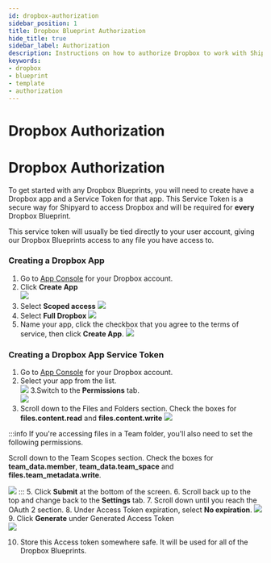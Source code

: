 ```yaml
---
id: dropbox-authorization
sidebar_position: 1
title: Dropbox Blueprint Authorization
hide_title: true
sidebar_label: Authorization
description: Instructions on how to authorize Dropbox to work with Shipyard's low-code Dropbox templates.
keywords:
- dropbox
- blueprint
- template
- authorization
---
```


# Dropbox Authorization
# Dropbox Authorization

To get started with any Dropbox Blueprints, you will need to create have a Dropbox app and a Service Token for that app. This Service Token is a secure way for Shipyard to access Dropbox and will be required for **every** Dropbox Blueprint.

This service token will usually be tied directly to your user account, giving our Dropbox Blueprints access to any file you have access to.

### Creating a Dropbox App

1. Go to [App Console](https://www.dropbox.com/developers/apps) for your Dropbox account.
2. Click **Create App**  
![](https://cdn.sanity.io/images/2xyydva6/production/dd7663267d7d1714ab9747f992cffda97d167672-2024x270.png?w=450)
3. Select **Scoped access**
![](https://cdn.sanity.io/images/2xyydva6/production/3d1629f83264a2736fa957927f08896268179d76-2294x526.png?w=450)
4. Select **Full Dropbox**
![](https://cdn.sanity.io/images/2xyydva6/production/55648afa57e00c4976385794b1c96ff4608e3a5f-2228x496.png?w=450)
5. Name your app, click the checkbox that you agree to the terms of service, then click **Create App**.
![](https://cdn.sanity.io/images/2xyydva6/production/26ad193d2b24cfcf5aabecd807db2c9d4f2cc494-2222x580.png?w=450)

### Creating a Dropbox App Service Token
1. Go to [App Console](https://www.dropbox.com/developers/apps) for your Dropbox account.
2. Select your app from the list.  
![](https://cdn.sanity.io/images/2xyydva6/production/2c1e7b5ba3f03d0fdab6f1653b89dc0f248bfeda-656x532.png?w=450)
3.Switch to the **Permissions** tab.   
![](https://cdn.sanity.io/images/2xyydva6/production/8cf13890d0e0efe43370478a1093b6fe37a4a311-894x226.png?w=450)
4. Scroll down to the Files and Folders section. Check the boxes for **files.content.read** and **files.content.write**
![](https://cdn.sanity.io/images/2xyydva6/production/472c385431fc606e91b017b45331538aba0a8722-1436x494.png?w=450)

:::info
If you're accessing files in a Team folder, you'll also need to set the following permissions.

Scroll down to the Team Scopes section. Check the boxes for **team_data.member**, **team_data.team_space** and **files.team_metadata.write**.

![](https://cdn.sanity.io/images/2xyydva6/production/b7162859452b802d7f864afdad2c2b99a6a14592-1490x492.png?w=450)
:::
5. Click **Submit** at the bottom of the screen.
6. Scroll back up to the top and change back to the **Settings** tab.
7. Scroll down until you reach the OAuth 2 section.
8. Under Access Token expiration, select **No expiration**.
![](https://cdn.sanity.io/images/2xyydva6/production/00f16a87ff63471a1127595f599ae9d981238421-446x288.png?w=450)
9. Click **Generate** under Generated Access Token  
![](https://cdn.sanity.io/images/2xyydva6/production/80c462bee6956ab85f62118aec2a7e3154b1e59d-398x152.png?w=450)

10. Store this Access token somewhere safe. It will be used for all of the Dropbox Blueprints.
